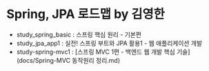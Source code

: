 # Spring, JPA 로드맵 by 김영한

- study_spring_basic : 스프링 핵심 원리 - 기본편
- study_jpa_app1 : 실전! 스프링 부트와 JPA 활용1 - 웹 애플리케이션 개발
- study-spring-mvc1 : [스프링 MVC 1편 - 백엔드 웹 개발 핵심 기술](docs/Spring-MVC 동작원리 정리.md)
